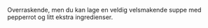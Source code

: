 Overraskende, men du kan lage en veldig velsmakende suppe med pepperrot og litt ekstra ingredienser.